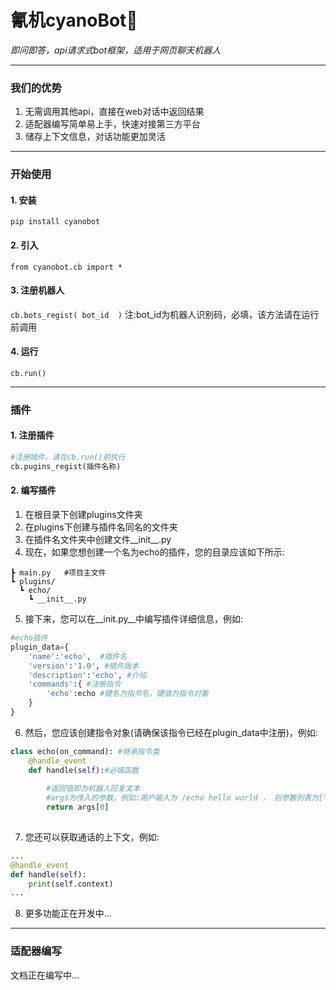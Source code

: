 # 氰机cyanoBot👋
*即问即答，api请求式bot框架，适用于网页聊天机器人*

------------

### 我们的优势
1. 无需调用其他api，直接在web对话中返回结果
2. 适配器编写简单易上手，快速对接第三方平台
3. 储存上下文信息，对话功能更加灵活

------------

### 开始使用
#### 1. 安装
`pip install cyanobot`
#### 2. 引入
`from cyanobot.cb import *`
#### 3. 注册机器人
`cb.bots_regist( bot_id  )`
注:bot_id为机器人识别码，必填，该方法请在运行前调用
#### 4. 运行
`cb.run()`

------------
### 插件
#### 1. 注册插件
```python
#注册插件，请在cb.run()前执行
cb.pugins_regist(插件名称)
```
#### 2. 编写插件
1. 在根目录下创建plugins文件夹
2. 在plugins下创建与插件名同名的文件夹
3. 在插件名文件夹中创建文件__init__.py
4. 现在，如果您想创建一个名为echo的插件，您的目录应该如下所示:
```
┣ main.py   #项目主文件
┗ plugins/
  ┗ echo/
    ┗ __init__.py
```
5. 接下来，您可以在__init.py__中编写插件详细信息，例如:
```python
#echo插件
plugin_data={
    'name':'echo',  #插件名
    'version':'1.0', #插件版本
	'description':'echo', #介绍
    'commands':{ #注册指令
        'echo':echo	#键名为指令名，键值为指令对象
    }
}
```
6. 然后，您应该创建指令对象(请确保该指令已经在plugin_data中注册)，例如:
```python
class echo(on_command): #继承指令类
    @handle_event
    def handle(self):#必填函数
        
        #返回值即为机器人回复文本
        #args为传入的参数，例如:用户输入为 /echo hello world ， 则参数列表为["hello","world"] ， 则echo指令返回值为 hello
        return args[0]
    
```
7. 您还可以获取通话的上下文，例如:
```python
...
@handle_event
def handle(self):
    print(self.context)
...
```
8. 更多功能正在开发中...
-----------
### 适配器编写
文档正在编写中...


